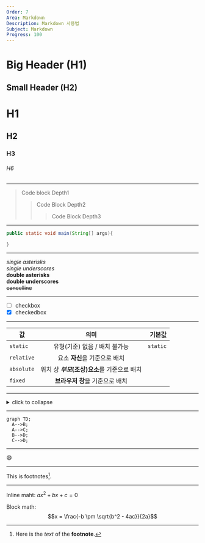 ```yaml
---
Order: 7
Area: Markdown
Description: Markdown 사용법
Subject: Markdown
Progress: 100
---
```



Big Header (H1)
===
Small Header (H2)
---
# H1
## H2
### H3
###### H6

---

> Code block Depth1
>> Code Block Depth2
>>> Code Block Depth3

---

```java
public static void main(String[] args){

}
```

---

*single asterisks*  
_single underscores_  
**double asterisks**  
__double underscores__  
~~cancelline~~

---

- [ ] checkbox
- [x] checkedbox

---

| 값          |              의미              |      기본값 |
|------------|:----------------------------:|---------:|
| `static`   |      유형(기준) 없음 / 배치 불가능      | `static` |
| `relative` |      요소 **자신**을 기준으로 배치      |          |
| `absolute` | 위치 상 **_부모_(조상)요소**를 기준으로 배치 |          |
| `fixed`    |     **브라우저 창**을 기준으로 배치      |          |

---

<details>
<summary>click to collapse</summary>
this one starts expanded because of the "open"
</details>

---

```mermaid
graph TD;
  A-->B;
  A-->C;
  B-->D;
  C-->D;
```
---

:smile:

---

This is footnotes[^1].

[^1]: Here is the *text* of the **footnote**.

---

Inline maht: $ax^2 + bx + c = 0$

Block math: $$x = \frac{-b \pm \sqrt{b^2 - 4ac}}{2a}$$
